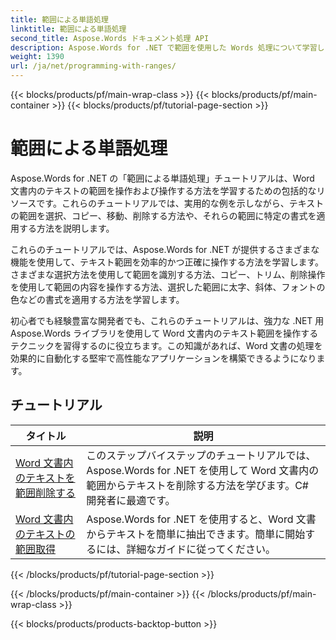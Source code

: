 ```yaml
---
title: 範囲による単語処理
linktitle: 範囲による単語処理
second_title: Aspose.Words ドキュメント処理 API
description: Aspose.Words for .NET で範囲を使用した Words 処理について学習します。ステップバイステップのチュートリアルとサンプル コードを使用して、Word 文書内の特定の範囲のテキストを操作および書式設定する方法を学習します。
weight: 1390
url: /ja/net/programming-with-ranges/
---
```


{{< blocks/products/pf/main-wrap-class >}}
{{< blocks/products/pf/main-container >}}
{{< blocks/products/pf/tutorial-page-section >}}

# 範囲による単語処理

Aspose.Words for .NET の「範囲による単語処理」チュートリアルは、Word 文書内のテキストの範囲を操作および操作する方法を学習するための包括的なリソースです。これらのチュートリアルでは、実用的な例を示しながら、テキストの範囲を選択、コピー、移動、削除する方法や、それらの範囲に特定の書式を適用する方法を説明します。

これらのチュートリアルでは、Aspose.Words for .NET が提供するさまざまな機能を使用して、テキスト範囲を効率的かつ正確に操作する方法を学習します。さまざまな選択方法を使用して範囲を識別する方法、コピー、トリム、削除操作を使用して範囲の内容を操作する方法、選択した範囲に太字、斜体、フォントの色などの書式を適用する方法を学習します。

初心者でも経験豊富な開発者でも、これらのチュートリアルは、強力な .NET 用 Aspose.Words ライブラリを使用して Word 文書内のテキスト範囲を操作するテクニックを習得するのに役立ちます。この知識があれば、Word 文書の処理を効果的に自動化する堅牢で高性能なアプリケーションを構築できるようになります。

 ## チュートリアル
| タイトル | 説明 |
| --- | --- |
| [Word 文書内のテキストを範囲削除する](./ranges-delete-text/) | このステップバイステップのチュートリアルでは、Aspose.Words for .NET を使用して Word 文書内の範囲からテキストを削除する方法を学びます。C# 開発者に最適です。 |
| [Word 文書内のテキストの範囲取得](./ranges-get-text/) | Aspose.Words for .NET を使用すると、Word 文書からテキストを簡単に抽出できます。簡単に開始するには、詳細なガイドに従ってください。 |
{{< /blocks/products/pf/tutorial-page-section >}}

{{< /blocks/products/pf/main-container >}}
{{< /blocks/products/pf/main-wrap-class >}}

{{< blocks/products/products-backtop-button >}}
